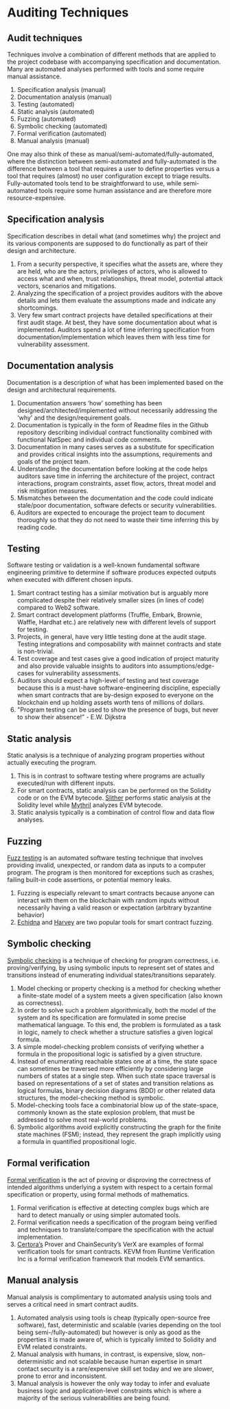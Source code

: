 # Auditing Techniques

## Audit techniques

Techniques involve a combination of different methods that are applied to the project codebase with accompanying specification and documentation. Many are automated analyses performed with tools and some require manual assistance.

1. Specification analysis (manual)
2. Documentation analysis (manual)
3. Testing (automated)
4. Static analysis (automated)
5. Fuzzing (automated)
6. Symbolic checking (automated)
7. Formal verification (automated)
8. Manual analysis (manual)

One may also think of these as manual/semi-automated/fully-automated, where the distinction between semi-automated and fully-automated is the difference between a tool that requires a user to define properties versus a tool that requires (almost) no user configuration except to triage results. Fully-automated tools tend to be straightforward to use, while semi-automated tools require some human assistance and are therefore more resource-expensive.

## Specification analysis

Specification describes in detail what (and sometimes why) the project and its various components are supposed to do functionally as part of their design and architecture.

1. From a security perspective, it specifies what the assets are, where they are held, who are the actors, privileges of actors, who is allowed to access what and when, trust relationships, threat model, potential attack vectors, scenarios and mitigations.
2. Analyzing the specification of a project provides auditors with the above details and lets them evaluate the assumptions made and indicate any shortcomings.
3. Very few smart contract projects have detailed specifications at their first audit stage. At best, they have some documentation about what is implemented. Auditors spend a lot of time inferring specification from documentation/implementation which leaves them with less time for vulnerability assessment.

## Documentation analysis

Documentation is a description of what has been implemented based on the design and architectural requirements.

1. Documentation answers ‘how’ something has been designed/architected/implemented without necessarily addressing the ‘why’ and the design/requirement goals.
2. Documentation is typically in the form of Readme files in the Github repository describing individual contract functionality combined with functional NatSpec and individual code comments.
3. Documentation in many cases serves as a substitute for specification and provides critical insights into the assumptions, requirements and goals of the project team.
4. Understanding the documentation before looking at the code helps auditors save time in inferring the architecture of the project, contract interactions, program constraints, asset flow, actors, threat model and risk mitigation measures.
5. Mismatches between the documentation and the code could indicate stale/poor documentation, software defects or security vulnerabilities.
6. Auditors are expected to encourage the project team to document thoroughly so that they do not need to waste their time inferring this by reading code.

## Testing

Software testing or validation is a well-known fundamental software engineering primitive to determine if software produces expected outputs when executed with different chosen inputs.

1. Smart contract testing has a similar motivation but is arguably more complicated despite their relatively smaller sizes (in lines of code) compared to Web2 software.
2. Smart contract development platforms (Truffle, Embark, Brownie, Waffle, Hardhat etc.) are relatively new with different levels of support for testing.
3. Projects, in general, have very little testing done at the audit stage. Testing integrations and composability with mainnet contracts and state is non-trivial.
4. Test coverage and test cases give a good indication of project maturity and also provide valuable insights to auditors into assumptions/edge-cases for vulnerability assessments.
5. Auditors should expect a high-level of testing and test coverage because this is a must-have software-engineering discipline, especially when smart contracts that are by-design exposed to everyone on the blockchain end up holding assets worth tens of millions of dollars.
6. "Program testing can be used to show the presence of bugs, but never to show their absence!” - E.W. Dijkstra

## Static analysis

Static analysis is a technique of analyzing program properties without actually executing the program.

1. This is in contrast to software testing where programs are actually executed/run with different inputs.
2. For smart contracts, static analysis can be performed on the Solidity code or on the EVM bytecode. [Slither](https://github.com/crytic/slither) performs static analysis at the Solidity level while [Mythril](https://github.com/ConsenSys/mythril) analyzes EVM bytecode.
3. Static analysis typically is a combination of control flow and data flow analyses.

## Fuzzing

[Fuzz testing](https://en.wikipedia.org/wiki/Fuzzing) is an automated software testing technique that involves providing invalid, unexpected, or random data as inputs to a computer program. The program is then monitored for exceptions such as crashes, failing built-in code assertions, or potential memory leaks.

1. Fuzzing is especially relevant to smart contracts because anyone can interact with them on the blockchain with random inputs without necessarily having a valid reason or expectation (arbitrary byzantine behavior)
2. [Echidna](https://github.com/crytic/echidna) and [Harvey](https://mariachris.github.io/Pubs/FSE-2020-Harvey.pdf) are two popular tools for smart contract fuzzing.

## Symbolic checking

[Symbolic checking](https://en.wikipedia.org/wiki/Model_checking#Symbolic_model_checking) is a technique of checking for program correctness, i.e. proving/verifying, by using symbolic inputs to represent set of states and transitions instead of enumerating individual states/transitions separately.

1. Model checking or property checking is a method for checking whether a finite-state model of a system meets a given specification (also known as correctness).
2. In order to solve such a problem algorithmically, both the model of the system and its specification are formulated in some precise mathematical language. To this end, the problem is formulated as a task in logic, namely to check whether a structure satisfies a given logical formula.
3. A simple model-checking problem consists of verifying whether a formula in the propositional logic is satisfied by a given structure.
4. Instead of enumerating reachable states one at a time, the state space can sometimes be traversed more efficiently by considering large numbers of states at a single step. When such state space traversal is based on representations of a set of states and transition relations as logical formulas, binary decision diagrams (BDD) or other related data structures, the model-checking method is symbolic.
5. Model-checking tools face a combinatorial blow up of the state-space, commonly known as the state explosion problem, that must be addressed to solve most real-world problems.
6. Symbolic algorithms avoid explicitly constructing the graph for the finite state machines (FSM); instead, they represent the graph implicitly using a formula in quantified propositional logic.

## Formal verification

[Formal verification](https://en.wikipedia.org/wiki/Formal_verification) is the act of proving or disproving the correctness of intended algorithms underlying a system with respect to a certain formal specification or property, using formal methods of mathematics.

1. Formal verification is effective at detecting complex bugs which are hard to detect manually or using simpler automated tools.
2. Formal verification needs a specification of the program being verified and techniques to translate/compare the specification with the actual implementation.
3. [Certora’s](https://www.certora.com/) Prover and ChainSecurity’s VerX are examples of formal verification tools for smart contracts. KEVM from Runtime Verification Inc is a formal verification framework that models EVM semantics.

## Manual analysis

Manual analysis is complimentary to automated analysis using tools and serves a critical need in smart contract audits.

1. Automated analysis using tools is cheap (typically open-source free software), fast, deterministic and scalable (varies depending on the tool being semi-/fully-automated) but however is only as good as the properties it is made aware of, which is typically limited to Solidity and EVM related constraints.
2. Manual analysis with humans, in contrast, is expensive, slow, non-deterministic and not scalable because human expertise in smart contact security is a rare/expensive skill set today and we are slower, prone to error and inconsistent.
3. Manual analysis is however the only way today to infer and evaluate business logic and application-level constraints which is where a majority of the serious vulnerabilities are being found.
